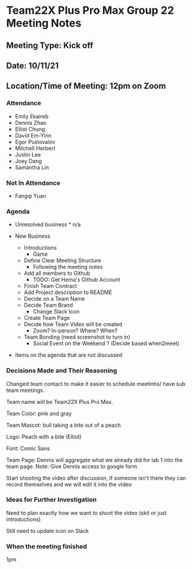 # Team22X Plus Pro Max Group 22 Meeting Notes
## Meeting Type: Kick off
## Date: 10/11/21
## Location/Time of Meeting: 12pm on Zoom

### Attendance 

* Emily Ekaireb
* Dennis Zhao
* Elliot Chung
* David Em-Yinn
* Egor Pustovalov
* Mitchell Herbert 
* Justin Lee
* Joey Dang
* Samantha Lin

### Not In Attendance

* Fangqi Yuan

### Agenda
* Unresolved business
      * n/a

* New Business
    * Introductions 
        * Game
    * Define Clear Meeting Structure
        * Following the meeting notes 
    * Add all members to Github
        *  TODO: Get Hema's Github Account
    * Finish Team Contract
    * Add Project description to README
    * Decide on a Team Name
    * Decide Team Brand 
        * Change Slack Icon
    * Create Team Page
    * Decide how Team Video will be created 
        * Zoom? In-person? Where? When?
    * Team Bonding (need screenshot to turn in)
        * Social Event on the Weekend ? (Decide based when2meet)

* Items on the agenda that are not discussed 

 ### Decisions Made and Their Reasoning

Changed team contact to make it easier to schedule meetinhs/ have sub team meetings. 

Team name will be Team22X Plus Pro Max.

Team Color: pink and gray

Team Mascot: bull taking a bite out of a peach 

Logo: Peach with a bite (Elliot)

Font: Comic Sans 

Team Page: Dennis will aggregate what we already did for lab 1 into the team page. Note: Give Dennis access to google form

Start shooting the video after discussion, if someone isn't there they can record themselves and we will edit it into the video

 ### Ideas for Further Investigation

Need to plan exactly how we want to shoot the video (skit or just introductions)

Still need to update icon on Slack

 ### When the meeting finished 

1pm 

